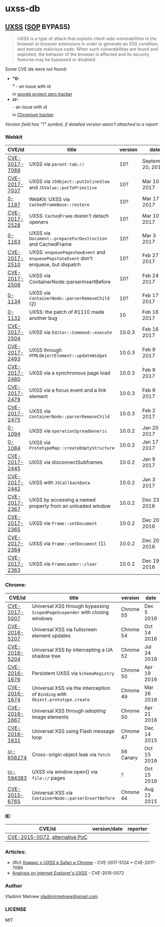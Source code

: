 # uxss-db

## [UXSS](https://www.acunetix.com/blog/articles/universal-cross-site-scripting-uxss/) ([SOP](https://en.wikipedia.org/wiki/Same-origin_policy) BYPASS)

> UXSS is a type of attack that exploits client-side vulnerabilities in the browser or browser extensions in order to generate an XSS condition, and execute malicious code. When such vulnerabilities are found and exploited, the behavior of the browser is affected and its security features may be bypassed or disabled.

Some CVE ids were not found:
- **"0-$$$$"** - an issue with id *$$$$* in [google project zero tracker](https://bugs.chromium.org/p/project-zero/issues/list)
- **cr-$$$$** - an issue with id *$$$$* in [Chromium tracker](https://bugs.chromium.org/p/chromium/issues/list)

_Version field has "?" symbol, if detailed version wasn't attached to a report_

### Webkit

| CVE/id          | title  | version | date  |
|---------------- |------- | ------- | ----- |
| [CVE-2017-7089](https://github.com/Bo0oM/CVE-2017-7089) | UXSS via `parent-tab://` | 10? | September 20, 2017
| [CVE-2017-7037](./webkit/CVE-2017-7037) | UXSS via `JSObject::putInlineSlow` and `JSValue::putToPrimitive` |  10? | Mar 10 2017 |
| [0-1197](./webkit/0-1197) | WebKit: UXSS via `CachedFrameBase::restore` | 10? | Mar 17 2017
| [CVE-2017-2528](./webkit/CVE-2017-2528) | UXSS: `CachedFrame` doesn't detach openers | 10? | Mar 10 2017 |
| [0-1163](./webkit/0-1163) | UXSS via `Document::prepareForDestruction` and CachedFrame | 10? | Mar 3 2017 |
| [CVE-2017-2510](./webkit/CVE-2017-2510) | UXSS: `enqueuePageshowEvent` and `enqueuePopstateEvent` don't enqueue, but dispatch | 10? | Feb 27 2017 |
| [CVE-2017-2508](./webkit/CVE-2017-2508) | UXSS via ContainerNode::parserInsertBefore | 10?  | Feb 24 2017 |
| [0-1134](./webkit/0-1134) | UXSS via `ContainerNode::parserRemoveChild` (2) | 10? | Feb 17 2017 |
| [0-1132](./webkit/0-1132) | UXSS: the patch of #1110 made another bug | 10 | Feb 16 2017 |
| [CVE-2017-2504](./webkit/CVE-2017-2504) | UXSS via `Editor::Command::execute` | 10.0.3 | Feb 16 2017 |
| [CVE-2017-2493](./webkit/CVE-2017-2493) | UXSS through `HTMLObjectElement::updateWidget` | 10.0.3 | Feb 9 2017 |
| [CVE-2017-2480](./webkit/CVE-2017-2480) | UXSS via a synchronous page load | 10.0.3 | Feb 9 2017 |
| [CVE-2017-2479](./webkit/CVE-2017-2479) | UXSS via a focus event and a link element | 10.0.3 | Feb 9 2017 |
| [CVE-2017-2475](./webkit/CVE-2017-2475) | UXSS via `ContainerNode::parserRemoveChild` | 10.0.3 | Feb 2 2017 |
| [0-1094](./webkit/0-1094) | UXSS via `operationSpreadGeneric` | 10.0.2 | Jan 20 2017 |
| [0-1084](./webkit/0-1084) | UXSS via `PrototypeMap::createEmptyStructure` | 10.0.2 | Jan 17 2017
| [CVE-2017-2445](./webkit/CVE-2017-2445) | UXSS via disconnectSubframes | 10.0.2 | Jan 9 2017 |
| [CVE-2017-2442](./webkit/CVE-2017-2442) | UXSS with `JSCallbackData` | 10.0.2 | Jan 3 2017
| [CVE-2017-2367](./webkit/CVE-2017-2367) | UXSS by accessing a named property from an unloaded window | 10.0.2 | Dec 23 2016 |
| [CVE-2017-2365](./webkit/CVE-2017-2365) | UXSS via `Frame::setDocument` | 10.0.2 | Dec 20 2016 |
| [CVE-2017-2364](./webkit/CVE-2017-2364) | UXSS via `Frame::setDocument` (1). | 10.0.2 | Dec 20 2016 |
| [CVE-2017-2363](./webkit/CVE-2017-2363) | UXSS via `FrameLoader::clear` | 10.0.2 | Dec 19 2016 |


### Chrome:
| CVE/id          | title  | version  | date |
|-----------------|------- | -------- |----- |
| [CVE-2017-5007](./chrome/CVE-2017-5007) | Universal XSS through bypassing `ScopedPageSuspender` with closing windows | Chrome 55 | Dec 5 2016 |
| [CVE-2016-5207](./chrome/CVE-2016-5207) | Universal XSS via fullscreen element updates | Chrome 54 | Oct 14 2016 |
| [CVE-2016-5204](./chrome/CVE-2016-5204) | Universal XSS by intercepting a UA shadow tree | Chrome 52 | Jul 24 2016 |
| [CVE-2016-1676](./chrome/CVE-2016-1676) | Persistent UXSS via `SchemaRegistry` | Chrome 50 | Apr 19 2016 |
| [CVE-2016-1674](./chrome/CVE-2016-1674) | Universal XSS via the interception of `Binding` with `Object.prototype.create` | Chrome 49 | Mar 26 2016 |
| [CVE-2016-1667](./chrome/CVE-2016-1667) | Universal XSS through adopting image elements | Chrome 50 | Apr 21 2016 |
| [CVE-2016-1631](./chrome/CVE-2016-1631) | Universal XSS using Flash message loop | Chrome 47 | Dec 14 2015 |
| [cr-656274](./chrome/cr-656274) | Cross-origin object leak via `fetch` | 56 Canary | Oct 15 2016 |
| [cr-594383](./chrome/cr-594383) | UXSS via window.open() via `file://` pages | ? | Oct 15 2016 |
| [CVE-2015-6765](./chrome/CVE-2015-6765) | Universal XSS via `ContainerNode::parserInsertBefore` | Chrome 44 | Aug 11 2015 |

### IE:
| CVE/id  | version/date  | reporter  |
|---------- |--------- | --------- |
| [CVE-2015-0072](https://github.com/dbellavista/uxss-poc), [alternative PoC](https://github.com/wjessop/UXSS_PoC) | | |


### Articles:
- (RU) [Комикс о UXSS в Safari и Chrome](https://bo0om.ru/chrome-and-safari-uxss) - CVE-2017-5124 + CVE-2017-7089
- [Analysis on Internet Explorer's UXSS](https://blog.innerht.ml/ie-uxss/) - CVE-2015-0072

### Author
Vladimir Metnew <vladimirmetnew@gmail.com>

### LICENSE
MIT
